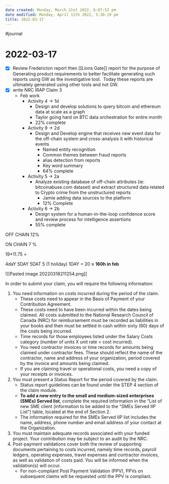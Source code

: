 ```yaml
---
date created: Monday, March 21st 2022, 6:07:52 pm
date modified: Monday, April 11th 2022, 5:30:19 pm
title: 2022-03-17
---
```

#journal

# 2022-03-17

- [x] Review Fredericton report then [[Lions Gate]] report for the purpose of Generating product requirements to better facilitate generating such reports using GW as the investigative tool.  Today these reports are ultimately generated using other tools and not GW.
- [x] write NRC IRAP Claim 3
	- Feb work
		- Activity 4 -> 1d
			- Design and develop solutions to query bitcoin and ethereum data at scale as a graph
			- Taylor going hard on BTC data orchestration for entire month
			- 22% complete
		- Activity 9 -> 2d
			- Design and Develop engine that receives new event data for the off-chain system and cross-analysis it with historical events
				- Named entity recognition
				- Common themes between fraud reports
				- alias detection from reports
				- Key word summary
				- 64% complete
		- Activity 5 -> 2a
			- Analyze existing database of off-chain attributes (ie: bitcoinabuse.com dataset) and extract structured data related to Crypto crime from the unstructured reports
				- Jamie adding data sources to the platform
				- 12% Complete
		- Activity 6 -> 2b
			- Design system for a human-in-the-loop confidence score and review process for intelligence assertions
			- 55% complete

OFF CHAIN 12%

ON CHAIN 7 %

19*11.75 =

4daY
5DAY
5DAT
5 (1 holiday)
1DAY
= 20
**= 160h in feb**

![[Pasted image 20220318211254.png]]

In order to submit your claim, you will require the following information:

1. You need information on costs incurred during the period of the claim.
	- These costs need to appear in the Basis of Payment of your Contribution Agreement.
	- These costs need to have been incurred within the dates being claimed. All costs submitted to the National Research Council of Canada (NRC) for reimbursement must be recorded as liabilities in your books and then must be settled in cash within sixty (60) days of the costs being incurred.
	- Time records for those employees listed under the Salary Costs category (number of units X unit rate = cost incurred).
	- You need contractor invoices or time records for amounts being claimed under contractor fees. These should reflect the name of the contractor, name and address of your organization, period covered by the invoice and amounts being claimed.
	- If you are claiming travel or operational costs, you need a copy of your receipts or invoices.
2. You must present a Status Report for the period covered by the claim.
	- Status report guidelines can be found under the STEP 4 section of the claim module.
	- **To add a new entry to the small and medium-sized enterprises (SMEs) Served list**, complete the required information in the “List of new SME client (information to be added to the “SMEs Served IIP List”) table, located at the end of Section 2.
	- The information required for the SMEs Served IIP list includes the name, address, phone number and email address of your contact at the Organization.
3. You must maintain adequate records associated with your funded project. Your contribution may be subject to an audit by the NRC.
4. Post-payment validations cover both the review of supporting documents pertaining to costs incurred, namely time records, payroll ledgers, operating expenses, travel expenses and contractor invoices, as well as validation of costs paid. You will be informed when the validation(s) will occur.
	- For non-compliant Post Payment Validation (PPV), PPVs on subsequent claims will be requested until the PPV is compliant.
